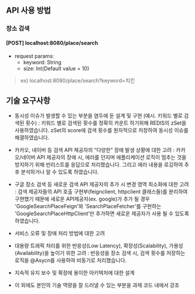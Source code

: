 ## API 사용 방법
### 장소 검색
#### [POST] localhost:8080/place/search
* request params:
  * keyword: String
  * size: Int(Default value = 10) 
  
> ex) localhost:8080/place/search?keyword=치킨

## 기술 요구사항

- 동시성 이슈가 발생할 수 있는 부분을 염두에 둔 설계 및 구현 (예시. 키워드 별로 검색된 횟수)
: 키워드 별로 검색된 횟수를 정확히 카운트 하기위해 REDIS의 zSet을 사용하였습니다. zSet의 score에 검색 횟수를 원자적으로 저장하여 동시성 이슈를 해결하였습니다.

- 카카오, 네이버 등 검색 API 제공자의 “다양한” 장애 발생 상황에 대한 고려 
: 카카오/네이버 API 제공자의 장애 시, 에러를 던지며 애플리케이션 로직이 멈추는 것을 방지하기 위해 빈리스트를 응답으로 처리했습니다. 그리고 에러 내용을 로깅하여 추후 분석하거나 알 수 있도록 하였습니다.   

- 구글 장소 검색 등 새로운 검색 API 제공자의 추가 시 변경 영역 최소화에 대한 고려
: 검색 제공자들의 API 호출 구현부(feignclient, httpclient 클래스들)를 분리하여 구현했기 때문에 새로운 API제공자(ex. google)가 추가 될 경우 'GoogleSearchPlaceFeign'와 'SearchPlaceFetcher'를 구현하는 'GoogleSearchPlaceHttpClient'만 추가하면 새로운 제공자가 사용 될 수 있도록 하였습니다.     

- 서비스 오류 및 장애 처리 방법에 대한 고려

- 대용량 트래픽 처리를 위한 반응성(Low Latency), 확장성(Scalability), 가용성(Availability)을 높이기 위한 고려
: 반응성을 장소 검색 시, 검색 횟수를 저장하는 로직을 @Asycn를 사용하여 비동기로 처리했습니다.

- 지속적 유지 보수 및 확장에 용이한 아키텍처에 대한 설계

- 이 외에도 본인의 기술 역량을 잘 드러낼 수 있는 부분을 과제 코드 내에서 강조